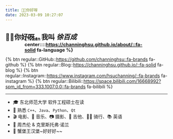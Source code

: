 ```yaml
---
title: 👋🏻你好呀
date: 2023-03-09 10:27:07
---
```


## 👋🏻你好呀，我叫 *徐百成* <span style="float: right; transform: scale(0.7); margin-top: -28px;">{% btn center::::https://channinghsu.github.io/about/::fa-solid fa-language %}</span>

{% btn regular::GitHub::https://github.com/channinghsu::fa-brands fa-github %} 
{% btn regular::Blog::https://channinghsu.github.io/::fa-solid fa-blog %} 
{% btn regular::Instagram::https://www.instagram.com/hsuchanning/::fa-brands fa-instagram %} 
{% btn regular::Bilibili::https://space.bilibili.com/16668992?spm_id_from=333.1007.0.0::fa-brands fa-bilibili %} 

---

- 🎓 东北师范大学 软件工程硕士在读
- 🧠 熟悉 `C++`、`Java`、`Python`、`Qt`
- 🎬 电影、🎵 音乐、📷 摄影、🎸 吉他、🚴‍♂️ 骑行、📚 英语
- 🌟 周杰伦 & 克里斯托弗·诺兰
- 🍔 蟹堡王汉堡~好好好~~
